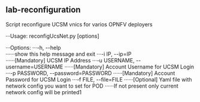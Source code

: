 ## lab-reconfiguration

Script reconfigure UCSM vnics for varios OPNFV deployers

···Usage: reconfigUcsNet.py [options]

···Options:
···-h, --help            
······show this help message and exit
···-i IP, --ip=IP        
······[Mandatory] UCSM IP Address
···-u USERNAME, --username=USERNAME
······[Mandatory] Account Username for UCSM Login
···-p PASSWORD, --password=PASSWORD
······[Mandatory] Account Password for UCSM Login
···-f FILE, --file=FILE
······[Optional] Yaml file with network config you want to set for POD
······If not present only current network config will be printed1
